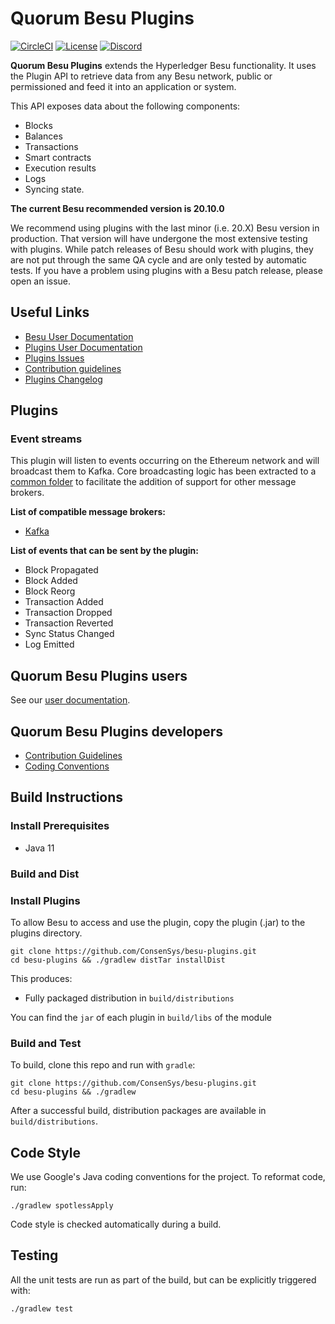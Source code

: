 # Quorum Besu Plugins

[![CircleCI](https://circleci.com/gh/ConsenSys/besu-plugins/tree/master.svg?style=svg)](https://circleci.com/gh/ConsenSys/besu-plugins/tree/master)
[![License](https://img.shields.io/badge/License-Apache%202.0-blue.svg)](https://github.com/ConsenSys/besu-plugins/blob/master/LICENSE)
[![Discord](https://img.shields.io/badge/Chat-on%20Discord-blue)](https://discord.com/invite/TCtK3YM)

**Quorum Besu Plugins** extends the Hyperledger Besu functionality. 
It uses the Plugin API to retrieve data from any Besu network, public or permissioned and feed it into an application or system.

This API exposes data about the following components:

- Blocks
- Balances
- Transactions
- Smart contracts
- Execution results
- Logs
- Syncing state.

**The current Besu recommended version is 20.10.0**

We recommend using plugins with the last minor (i.e. 20.X) Besu version in production. That version will have undergone the most extensive testing with plugins. While patch releases of Besu should work with plugins, they are not put through the same QA cycle and are only tested by automatic tests. If you have a problem using plugins with a Besu patch release, please open an issue.

## Useful Links

* [Besu User Documentation](https://besu.hyperledger.org)
* [Plugins User Documentation](https://docs.quorumplugins.consensys.net/)
* [Plugins Issues](https://github.com/ConsenSys/besu-plugins/issues)
* [Contribution guidelines](CONTRIBUTING.md)
* [Plugins Changelog](CHANGELOG.md)

## Plugins 

 ### Event streams
 
This plugin will listen to events occurring on the Ethereum network and will broadcast them to Kafka. Core broadcasting logic has been extracted to a [common folder](https://github.com/ConsenSys/besu-plugins/tree/master/event-stream/common) to facilitate the addition of support for other message brokers.

**List of compatible message brokers:**
- [Kafka](https://github.com/ConsenSys/besu-plugins/tree/master/event-stream/kafka)

**List of events that can be sent by the plugin:**
- Block Propagated
- Block Added
- Block Reorg
- Transaction Added
- Transaction Dropped
- Transaction Reverted
- Sync Status Changed
- Log Emitted

## Quorum Besu Plugins users 

See our [user documentation](https://docs.quorumplugins.consensys.net/Concepts/Besu-Plugins/Event-Streams). 

## Quorum Besu Plugins developers 

* [Contribution Guidelines](CONTRIBUTING.md)
* [Coding Conventions](https://github.com/hyperledger/besu/blob/master/CODING-CONVENTIONS.md)

## Build Instructions

### Install Prerequisites

* Java 11

### Build and Dist

### Install Plugins

To allow Besu to access and use the plugin, copy the plugin (.jar) to the plugins directory.

```shell script
git clone https://github.com/ConsenSys/besu-plugins.git
cd besu-plugins && ./gradlew distTar installDist
```

This produces:
- Fully packaged distribution in `build/distributions` 


You can find the `jar` of each plugin in `build/libs` of the module 


### Build and Test

To build, clone this repo and run with `gradle`:

```shell script
git clone https://github.com/ConsenSys/besu-plugins.git
cd besu-plugins && ./gradlew
```

After a successful build, distribution packages are available in `build/distributions`.

## Code Style

We use Google's Java coding conventions for the project. To reformat code, run: 

```shell script 
./gradlew spotlessApply
```

Code style is checked automatically during a build.

## Testing

All the unit tests are run as part of the build, but can be explicitly triggered with:

```shell script 
./gradlew test
```

